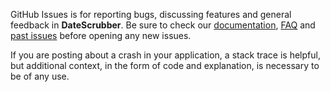 GitHub Issues is for reporting bugs, discussing features and general feedback in **DateScrubber**. Be sure to check our [documentation](http://cocoadocs.org/docsets/DateScrubber), [FAQ](https://github.com/bakkenbaeck/DateScrubber/blob/master/README.md#faq) and [past issues](https://github.com/bakkenbaeck/DateScrubber/issues?state=closed) before opening any new issues.

If you are posting about a crash in your application, a stack trace is helpful, but additional context, in the form of code and explanation, is necessary to be of any use.



